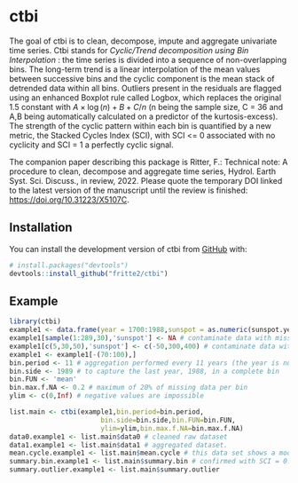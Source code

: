 
<!-- README.md is generated from README.Rmd. Please edit that file -->

# ctbi

<!-- badges: start -->
<!-- badges: end -->

The goal of ctbi is to clean, decompose, impute and aggregate univariate
time series. Ctbi stands for *Cyclic/Trend decomposition using Bin
Interpolation* : the time series is divided into a sequence of
non-overlapping bins. The long-term trend is a linear interpolation of
the mean values between successive bins and the cyclic component is the
mean stack of detrended data within all bins. Outliers present in the
residuals are flagged using an enhanced Boxplot rule called Logbox,
which replaces the original 1.5 constant with $A \times \log(n)+B+C/n$
(n being the sample size, C = 36 and A,B being automatically calculated
on a predictor of the kurtosis-excess). The strength of the cyclic
pattern within each bin is quantified by a new metric, the Stacked
Cycles Index (SCI), with SCI \<= 0 associated with no cyclicity and SCI
= 1 a perfectly cyclic signal.

The companion paper describing this package is Ritter, F.: Technical
note: A procedure to clean, decompose and aggregate time series, Hydrol.
Earth Syst. Sci. Discuss., in review, 2022. Please quote the temporary
DOI linked to the latest version of the manuscript until the review is
finished: <https://doi.org/10.31223/X5107C>.

## Installation

You can install the development version of ctbi from
[GitHub](https://github.com/) with:

``` r
# install.packages("devtools")
devtools::install_github("fritte2/ctbi")
```

## Example

``` r
library(ctbi)
example1 <- data.frame(year = 1700:1988,sunspot = as.numeric(sunspot.year))
example1[sample(1:289,30),'sunspot'] <- NA # contaminate data with missing values
example1[c(5,30,50),'sunspot'] <- c(-50,300,400) # contaminate data with outliers
example1 <- example1[-(70:100),]
bin.period <- 11 # aggregation performed every 11 years (the year is numeric here)
bin.side <- 1989 # to capture the last year, 1988, in a complete bin
bin.FUN <- 'mean'
bin.max.f.NA <- 0.2 # maximum of 20% of missing data per bin
ylim <- c(0,Inf) # negative values are impossible

list.main <- ctbi(example1,bin.period=bin.period,
                       bin.side=bin.side,bin.FUN=bin.FUN,
                       ylim=ylim,bin.max.f.NA=bin.max.f.NA)
data0.example1 <- list.main$data0 # cleaned raw dataset
data1.example1 <- list.main$data1 # aggregated dataset.
mean.cycle.example1 <- list.main$mean.cycle # this data set shows a moderate seasonality
summary.bin.example1 <- list.main$summary.bin # confirmed with SCI = 0.50
summary.outlier.example1 <- list.main$summary.outlier
```

